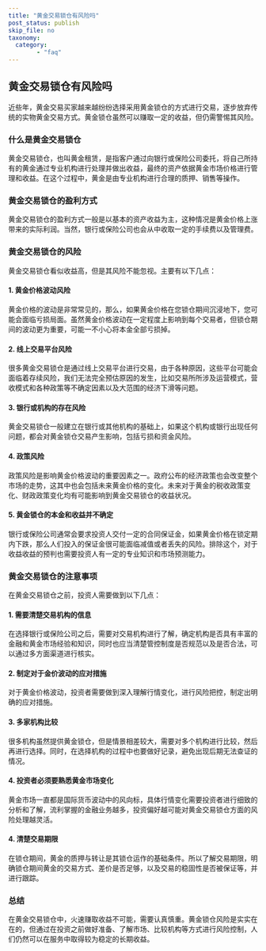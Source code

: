 ```yaml
---
title: "黄金交易锁仓有风险吗"
post_status: publish
skip_file: no
taxonomy:
  category:
        - "faq"
---
```


## 黄金交易锁仓有风险吗

近些年，黄金交易买家越来越纷纷选择采用黄金锁仓的方式进行交易，逐步放弃传统的实物黄金交易方式。黄金锁仓虽然可以赚取一定的收益，但仍需警惕其风险。

### 什么是黄金交易锁仓

黄金交易锁仓，也叫黄金租赁，是指客户通过向银行或保险公司委托，将自己所持有的黄金通过专业机构进行处理并做出收益，最终的资产依据黄金市场价格进行管理和收益。在这个过程中，黄金是由专业机构进行合理的质押、销售等操作。

### 黄金交易锁仓的盈利方式

黄金交易锁仓的盈利方式一般是以基本的资产收益为主，这种情况是黄金价格上涨带来的实际利润。当然，银行或保险公司也会从中收取一定的手续费以及管理费。

### 黄金交易锁仓的风险

黄金交易锁仓看似收益高，但是其风险不能忽视。主要有以下几点：

#### 1\. 黄金价格波动风险

黄金价格的波动是非常常见的，那么，如果黄金价格在您锁仓期间沉浸地下，您可能会面临亏损局面。虽然黄金价格波动在一定程度上影响到每个交易者，但锁仓期间的波动更为重要，可能一不小心将本金全部亏损掉。

#### 2\. 线上交易平台风险

很多黄金交易锁仓是通过线上交易平台进行交易，由于各种原因，这些平台可能会面临着存续风险，我们无法完全预估原因的发生，比如交易所所涉及运营模式，营收模式和各种政策等不确定因素以及大范围的经济下滑等问题。

#### 3\. 银行或机构的存在风险

黄金交易锁仓一般建立在银行或其他机构的基础上，如果这个机构或银行出现任何问题，都会对黄金锁仓交易产生影响，包括亏损和资金风险。

#### 4\. 政策风险

政策风险是影响黄金价格波动的重要因素之一。政府公布的经济政策也会改变整个市场的走势，这其中也会包括未来黄金价格的变化。未来对于黄金的税收政策变化、财政政策变化均有可能影响到黄金交易锁仓的收益状况。

#### 5\. 黄金锁仓的本金和收益并不确定

银行或保险公司通常会要求投资人交付一定的合同保证金，如果黄金价格在锁定期内下跌，那么人们投入的保证金很可能面临减值或者丢失的风险。排除这个，对于收益收益的预判也需要投资人有一定的专业知识和市场预测能力。

### 黄金交易锁仓的注意事项

在黄金交易锁仓之前，投资人需要做到以下几点：

#### 1\. 需要清楚交易机构的信息

在选择银行或保险公司之后，需要对交易机构进行了解，确定机构是否具有丰富的金融和黄金市场经验和知识，同时也应当清楚管控制度是否规范以及是否合法，可以通过多方面渠道进行核实。

#### 2\. 制定对于金价波动的应对措施

对于黄金价格波动，投资者需要做到深入理解行情变化，进行风险把控，制定出明确的应对措施。

#### 3\. 多家机构比较

很多机构虽然提供黄金锁仓，但是情景相差较大，需要对多个机构进行比较，然后再进行选择。同时，在选择机构的过程中也要做好记录，避免出现后期无法查证的情况。

#### 4\. 投资者必须要熟悉黄金市场变化

黄金市场一直都是国际货币波动中的风向标，具体行情变化需要投资者进行细致的分析和了解，流利掌握的金融业务越多，投资偏好越可能对黄金交易锁仓方面的风险处理越灵活。

#### 4\. 清楚交易期限

在锁仓期间，黄金的质押与转让是其锁仓运作的基础条件。所以了解交易期限，明确锁仓期间黄金的交易方式、差价是否足够，以及交易的稳固性是否被保证等，并进行跟踪。

### 总结

在黄金交易锁仓中，火速赚取收益不可能，需要认真慎重。黄金锁仓风险是实实在在的，但通过在投资之前做好准备、了解市场、比较机构等方式进行风险控制，人们仍然可以在服务中取得较为稳定的长期收益。

